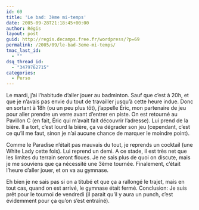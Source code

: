 ```yaml
---
id: 69
title: 'Le bad: 3ème mi-temps'
date: 2005-09-28T21:18:45+00:00
author: Régis
layout: post
guid: http://regis.decamps.free.fr/wordpress/?p=69
permalink: /2005/09/le-bad-3eme-mi-temps/
tmac_last_id:
  - ""
dsq_thread_id:
  - "3479762715"
categories:
  - Perso
---
```

Le mardi, j&rsquo;ai l&rsquo;habitude d&rsquo;aller jouer au badminton. Sauf que c&rsquo;est à 20h, et que je n&rsquo;avais pas envie du tout de travailler jusqu&rsquo;à cette heure indue. Donc en sortant à 18h (ou un peu plus tôt), j&rsquo;appelle Éric, mon partenaire de jeu pour aller prendre un verre avant d&rsquo;entrer en piste. On est retourné au Pavillon C (en fait, Éric qui m&rsquo;avait fait découvrir l&rsquo;adresse). Lui prend de la bière. Il a tort, c&rsquo;est lourd la bière, ça va dégrader son jeu (cependant, c&rsquo;est ce qu&rsquo;il me faut, sinon je n&rsquo;ai aucune chance de marquer le moindre point). 

Comme le Paradise n&rsquo;était pas mauvais du tout, je reprends un cocktail (une White Lady cette fois). Lui reprend un demi. A ce stade, il est très net que les limites du terrain seront floues. Je ne sais plus de quoi on discute, mais je me souviens que ça nécessité une 3ème tournée. Finalement, c&rsquo;était l&rsquo;heure d&rsquo;aller jouer, et on va au gymnase.

Eh bien je ne sais pas si on a titubé et que ça a rallongé le trajet, mais en tout cas, quand on est arrivé, le gymnase était fermé. Conclusion: Je suis prêt pour le tournoi de vendredi (il parait qu&rsquo;il y aura un punch, c&rsquo;est évidemment pour ça qu&rsquo;on s&rsquo;est entraîné).